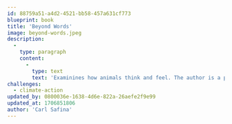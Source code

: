 ```yaml
---
id: 88759a51-a4d2-4521-bb58-457a631cf773
blueprint: book
title: 'Beyond Words'
image: beyond-words.jpeg
description:
  -
    type: paragraph
    content:
      -
        type: text
        text: 'Examinines how animals think and feel. The author is a professor and ecologist at Columbia University in New York City. Based on the lives of elephants, wolves, and killer whales, it is a humbling investigation into the ways in which humans have dramatically misunderstood — at our intense peril — how our fellow riders on Earth make their well considered way in life.'
challenges:
  - climate-action
updated_by: 0800036e-1638-4d6e-822a-26aefe2f9e99
updated_at: 1706851806
author: 'Carl Safina'
---
```

